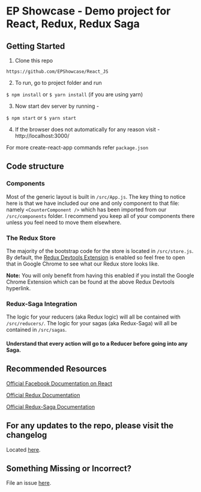 # EP Showcase - Demo project for React, Redux, Redux Saga

## Getting Started

1. Clone this repo

`https://github.com/EPShowcase/React_JS`

2. To run, go to project folder and run

`$ npm install`
or
`$ yarn install` (if you are using yarn)

3. Now start dev server by running -

`$ npm start`
or
`$ yarn start`

4. If the browser does not automatically for any reason visit - http://localhost:3000/

For more create-react-app commands refer `package.json`

## Code structure

### Components

Most of the generic layout is built in `/src/App.js`. The key thing to notice here is that we have included our one and only component to that file: namely `<CounterComponent />` which has been imported from our `/src/components` folder. I recommend you keep all of your components there unless you feel need to move them elsewhere.

### The Redux Store

The majority of the bootstrap code for the store is located in `/src/store.js`. By default, the [Redux Devtools Extension](https://github.com/zalmoxisus/redux-devtools-extension) is enabled so feel free to open that in Google Chrome to see what our Redux store looks like.

**Note:** You will only benefit from having this enabled if you install the Google Chrome Extension which can be found at the above Redux Devtools hyperlink.

### Redux-Saga Integration

The logic for your reducers (aka Redux logic) will all be contained with `/src/reducers/`. The logic for your sagas (aka Redux-Saga) will all be contained in `/src/sagas`.

#### Understand that every action will go to a Reducer before going into any Saga.

## Recommended Resources

[Official Facebook Documentation on React](https://reactjs.org/docs/getting-started.html)

[Official Redux Documentation](https://redux.js.org/)

[Official Redux-Saga Documentation](https://redux-saga.js.org/)

## For any updates to the repo, please visit the changelog

Located [here](https://github.com/mmajdanski/cra-redux-saga-template/blob/master/CHANGELOG.md).

## Something Missing or Incorrect?

File an issue [here](https://github.com/mmajdanski/cra-redux-saga-template/issues).
